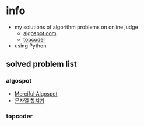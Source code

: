 # info
- my solutions of algorithm problems on online judge
    - [algospot.com](https://algospot.com/judge/problem/list/)
    - [topcoder](https://www.topcoder.com/)
- using Python

## solved problem list

### algospot
- [Merciful Algospot](https://algospot.com/judge/problem/read/MERCY)
- [문자열 합치기](https://algospot.com/judge/problem/read/STRJOIN)

### topcoder
